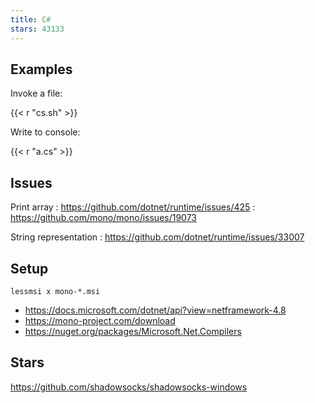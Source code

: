 ```yaml
---
title: C#
stars: 43133
---
```


## Examples

Invoke a file:

{{< r "cs.sh" >}}

Write to console:

{{< r "a.cs" >}}

## Issues

Print array
: <https://github.com/dotnet/runtime/issues/425>
: <https://github.com/mono/mono/issues/19073>

String representation
: <https://github.com/dotnet/runtime/issues/33007>

## Setup

~~~
lessmsi x mono-*.msi
~~~

- <https://docs.microsoft.com/dotnet/api?view=netframework-4.8>
- <https://mono-project.com/download>
- <https://nuget.org/packages/Microsoft.Net.Compilers>

## Stars

<https://github.com/shadowsocks/shadowsocks-windows>
